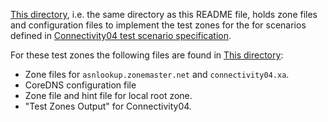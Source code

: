 [This directory](.), i.e. the same directory as this README file, holds zone
files and configuration files to implement the test zones for the for scenarios
defined in [Connectivity04 test scenario specification].

For these test zones the following files are found in [This directory](.):
* Zone files for `asnlookup.zonemaster.net` and `connectivity04.xa`.
* CoreDNS configuration file
* Zone file and hint file for local root zone.
* "Test Zones Output" for Connectivity04.


[Connectivity04 test scenario specification]:          ../../../docs/public/specifications/test-zones/Connectivity-TP/connectivity04.md
